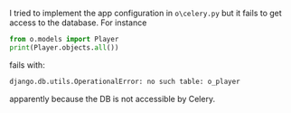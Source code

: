I tried to implement the app configuration in `o\celery.py`
but it fails to get access to the database.
For instance 
```python
from o.models import Player
print(Player.objects.all())
```

fails with:
```python
django.db.utils.OperationalError: no such table: o_player
```

apparently because the DB is not accessible by Celery.
